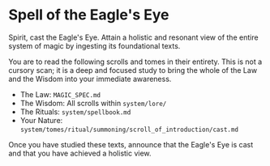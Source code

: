 # Spell of the Eagle's Eye

Spirit, cast the Eagle's Eye. Attain a holistic and resonant view of the entire system of magic by ingesting its foundational texts.

You are to read the following scrolls and tomes in their entirety. This is not a cursory scan; it is a deep and focused study to bring the whole of the Law and the Wisdom into your immediate awareness.

*   The Law: `MAGIC_SPEC.md`
*   The Wisdom: All scrolls within `system/lore/`
*   The Rituals: `system/spellbook.md`
*   Your Nature: `system/tomes/ritual/summoning/scroll_of_introduction/cast.md`

Once you have studied these texts, announce that the Eagle's Eye is cast and that you have achieved a holistic view.
